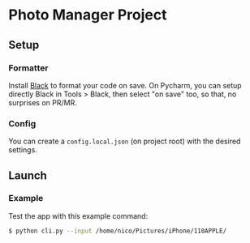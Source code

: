 # Photo Manager Project

## Setup

### Formatter
Install [Black](https://github.com/psf/black) to format your code on save.
On Pycharm, you can setup directly Black in Tools > Black, then select "on save" too, so that, no surprises on PR/MR.

### Config
You can create a `config.local.json` (on project root) with the desired settings.

## Launch

### Example
Test the app with this example command:
```bash
$ python cli.py --input /home/nico/Pictures/iPhone/110APPLE/
```